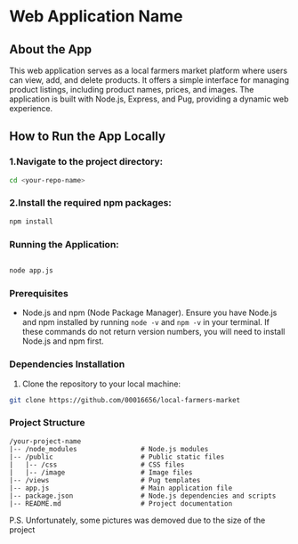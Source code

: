# Web Application Name

## About the App

This web application serves as a local farmers market platform where users can view, add, and delete products. It offers a simple interface for managing product listings, including product names, prices, and images. The application is built with Node.js, Express, and Pug, providing a dynamic web experience.

## How to Run the App Locally

### 1.Navigate to the project directory:

```bash
cd <your-repo-name>
```

### 2.Install the required npm packages:

```bash
npm install
```

### Running the Application:

```bash

node app.js
```

### Prerequisites

- Node.js and npm (Node Package Manager). Ensure you have Node.js and npm installed by running `node -v` and `npm -v` in your terminal. If these commands do not return version numbers, you will need to install Node.js and npm first.

### Dependencies Installation

1. Clone the repository to your local machine:

```bash
git clone https://github.com/00016656/local-farmers-market
```

### Project Structure

```plaintext
/your-project-name
|-- /node_modules                # Node.js modules
|-- /public                      # Public static files
|   |-- /css                     # CSS files
|   |-- /image                   # Image files
|-- /views                       # Pug templates
|-- app.js                       # Main application file
|-- package.json                 # Node.js dependencies and scripts
|-- README.md                    # Project documentation
```

P.S. Unfortunately, some pictures was demoved due to the size of the project
